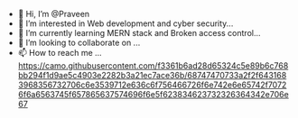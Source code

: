 - 👋 Hi, I’m @Praveen
- 👀 I’m interested in Web development and cyber security...
- 🌱 I’m currently learning MERN stack and Broken access control...
- 💞️ I’m looking to collaborate on ...
- 📫 How to reach me ...
https://camo.githubusercontent.com/f3361b6ad28d65324c5e89b6c768bb294f1d9ae5c4903e2282b3a21ec7ace36b/68747470733a2f2f6431683968356732706c6e3539712e636c6f756466726f6e742e6e65742f70726f6a6563745f657865637574696f6e5f623834623732326364342e706e67
<!---
spr887011/spr887011 is a ✨ special ✨ repository because its `README.md` (this file) appears on your GitHub profile.
You can click the Preview link to take a look at your changes.
--->

